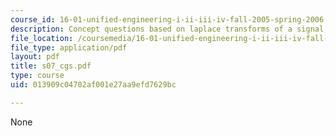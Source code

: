 ```yaml
---
course_id: 16-01-unified-engineering-i-ii-iii-iv-fall-2005-spring-2006
description: Concept questions based on laplace transforms of a signal, exponential.
file_location: /coursemedia/16-01-unified-engineering-i-ii-iii-iv-fall-2005-spring-2006/013909c04702af001e27aa9efd7629bc_s07_cgs.pdf
file_type: application/pdf
layout: pdf
title: s07_cgs.pdf
type: course
uid: 013909c04702af001e27aa9efd7629bc

---
```

None